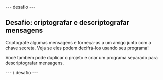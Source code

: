 \--- desafio \---

## Desafio: criptografar e descriptografar mensagens

Criptografe algumas mensagens e forneça-as a um amigo junto com a chave secreta. Veja se eles podem decifrá-los usando seu programa!

Você também pode duplicar o projeto e criar um programa separado para descriptografar mensagens.

\--- / desafio \---